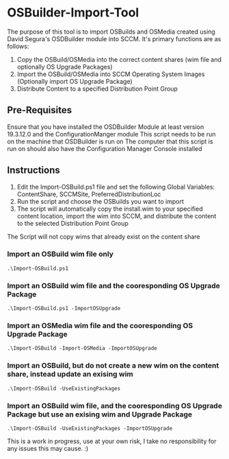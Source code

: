 # OSBuilder-Import-Tool

The purpose of this tool is to import OSBuilds and OSMedia created using David Segura's OSDBuilder module into SCCM. It's primary functions are as follows:
1. Copy the OSBuild/OSMedia into the correct content shares (wim file and optionally OS Upgrade Packages)
2. Import the OSBuild/OSMedia into SCCM Operating System Images (Optionally import OS Upgrade Package)
3. Distribute Content to a specified Distribution Point Group

## Pre-Requisites
Ensure that you have installed the OSDBuilder Module at least version 19.3.12.0 and the ConfigurationManger module
This script needs to be run on the machine that OSDBuilder is run on
The computer that this script is run on should also have the Configuration Manager Console installed

## Instructions
1. Edit the Import-OSBuild.ps1 file and set the following Global Variables: ContentShare, SCCMSite, PreferredDistributionLoc
2. Run the script and choose the OSBuilds you want to import
3. The script will automatically copy the install.wim to your specified content location, import the wim into SCCM, and distribute the content to the selected Distribution Point Group

The Script will not copy wims that already exist on the content share

### Import an OSBuild wim file only
`.\Import-OSBuild.ps1`

### Import an OSBuild wim file and the cooresponding OS Upgrade Package
`.\Import-OSBuild.ps1 -ImportOSUpgrade`

### Import an OSMedia wim file and the cooresponding OS Upgrade Package
`.\Import-OSBuild -Import-OSMedia -ImportOSUpgrade`

### Import an OSBuild, but do not create a new wim on the content share, instead update an exising wim
`.\Import-OSBuild -UseExistingPackages`

### Import an OSBuild wim file, and the cooresponding OS Upgrade Package but use an exising wim and Upgrade Package
`.\Import-OSBuild -UseExistingPackages -ImportOSUpgrade`

This is a work in progress, use at your own risk, I take no responsibility for any issues this may cause. :)
